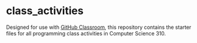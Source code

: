 # class_activities

Designed for use with [GitHub Classroom](https://classroom.github.com/), this
repository contains the starter files for all programming class activities in Computer Science 310.
